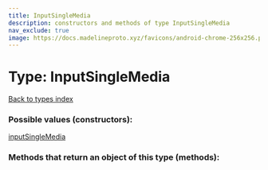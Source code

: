 ```yaml
---
title: InputSingleMedia
description: constructors and methods of type InputSingleMedia
nav_exclude: true
image: https://docs.madelineproto.xyz/favicons/android-chrome-256x256.png
---
```

# Type: InputSingleMedia
[Back to types index](index.html)



### Possible values (constructors):

[inputSingleMedia](/API_docs/constructors/inputSingleMedia.html)  



### Methods that return an object of this type (methods):



